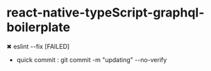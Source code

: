 # react-native-typeScript-graphql-boilerplate

 ✖ eslint --fix [FAILED]
 - quick commit : git commit -m "updating"  --no-verify
